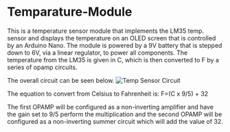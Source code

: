# Temparature-Module

This is a temperature sensor module that implements the LM35 temp. sensor and displays the temperature on an OLED screen that is controlled by an Arduino Nano. The module is powered by a 9V battery that is stepped down to 6V, via a linear regulator, to power all components. The temperature from the LM35 is given in C, which is then converted to F by a series of opamp circuits. 

The overall circuit can be seen below.
![Temp Sensor Circuit](https://github.com/alcruzr/Temparature-Module/assets/87552616/f2c656c4-d4c5-4485-8ac4-7615ec7dacb4)


The equation to convert from Celsius to Fahrenheit is: F=(C x 9/5) + 32

The first OPAMP will be configured as a non-inverting amplifier and have the gain set to 9/5 perform the multiplication and the second OPAMP will be configured as a non-inverting summer circuit which will add the value of 32.

